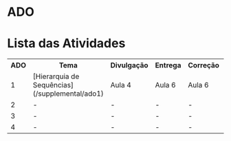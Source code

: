 <!SLIDE section center>
# ADO

<!SLIDE section>
# Lista das Atividades

<table>
  <tr><th>ADO</th><th>Tema</th><th>Divulgação</th><th>Entrega</th><th>Correção</th><th>Notas</th></tr>
  <tr>
    <td>1</td>
    <td>[Hierarquia de Sequências](/supplemental/ado1)</td>
    <td>Aula 4</td>
    <td>Aula 6</td>
    <td>Aula 6</td>
    <td>Aula 7</td>
  </tr>
  <tr>
    <td>2</td>
    <td>-</td>
    <td>-</td>
    <td>-</td>
    <td>-</td>
    <td>-</td>
  </tr>
  <tr>
    <td>3</td>
    <td>-</td>
    <td>-</td>
    <td>-</td>
    <td>-</td>
    <td>-</td>
  </tr>
  <tr>
    <td>4</td>
    <td>-</td>
    <td>-</td>
    <td>-</td>
    <td>-</td>
    <td>-</td>
  </tr>
<table>

